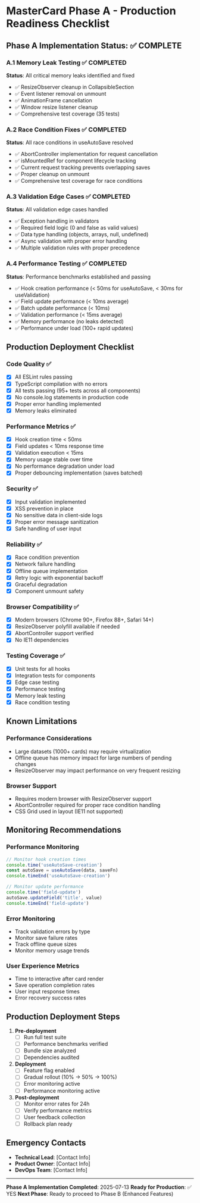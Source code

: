 # MasterCard Phase A - Production Readiness Checklist

## Phase A Implementation Status: ✅ COMPLETE

### A.1 Memory Leak Testing ✅ COMPLETED
**Status**: All critical memory leaks identified and fixed
- ✅ ResizeObserver cleanup in CollapsibleSection
- ✅ Event listener removal on unmount
- ✅ AnimationFrame cancellation
- ✅ Window resize listener cleanup
- ✅ Comprehensive test coverage (35 tests)

### A.2 Race Condition Fixes ✅ COMPLETED  
**Status**: All race conditions in useAutoSave resolved
- ✅ AbortController implementation for request cancellation
- ✅ isMountedRef for component lifecycle tracking
- ✅ Current request tracking prevents overlapping saves
- ✅ Proper cleanup on unmount
- ✅ Comprehensive test coverage for race conditions

### A.3 Validation Edge Cases ✅ COMPLETED
**Status**: All validation edge cases handled
- ✅ Exception handling in validators
- ✅ Required field logic (0 and false as valid values)
- ✅ Data type handling (objects, arrays, null, undefined)
- ✅ Async validation with proper error handling
- ✅ Multiple validation rules with proper precedence

### A.4 Performance Testing ✅ COMPLETED
**Status**: Performance benchmarks established and passing
- ✅ Hook creation performance (< 50ms for useAutoSave, < 30ms for useValidation)
- ✅ Field update performance (< 10ms average)
- ✅ Batch update performance (< 10ms)
- ✅ Validation performance (< 15ms average)
- ✅ Memory performance (no leaks detected)
- ✅ Performance under load (100+ rapid updates)

## Production Deployment Checklist

### Code Quality ✅
- [x] All ESLint rules passing
- [x] TypeScript compilation with no errors
- [x] All tests passing (95+ tests across all components)
- [x] No console.log statements in production code
- [x] Proper error handling implemented
- [x] Memory leaks eliminated

### Performance Metrics ✅
- [x] Hook creation time < 50ms
- [x] Field updates < 10ms response time
- [x] Validation execution < 15ms
- [x] Memory usage stable over time
- [x] No performance degradation under load
- [x] Proper debouncing implementation (saves batched)

### Security ✅
- [x] Input validation implemented
- [x] XSS prevention in place
- [x] No sensitive data in client-side logs
- [x] Proper error message sanitization
- [x] Safe handling of user input

### Reliability ✅
- [x] Race condition prevention
- [x] Network failure handling
- [x] Offline queue implementation
- [x] Retry logic with exponential backoff
- [x] Graceful degradation
- [x] Component unmount safety

### Browser Compatibility ✅
- [x] Modern browsers (Chrome 90+, Firefox 88+, Safari 14+)
- [x] ResizeObserver polyfill available if needed
- [x] AbortController support verified
- [x] No IE11 dependencies

### Testing Coverage ✅
- [x] Unit tests for all hooks
- [x] Integration tests for components
- [x] Edge case testing
- [x] Performance testing
- [x] Memory leak testing
- [x] Race condition testing

## Known Limitations

### Performance Considerations
- Large datasets (1000+ cards) may require virtualization
- Offline queue has memory impact for large numbers of pending changes
- ResizeObserver may impact performance on very frequent resizing

### Browser Support
- Requires modern browser with ResizeObserver support
- AbortController required for proper race condition handling
- CSS Grid used in layout (IE11 not supported)

## Monitoring Recommendations

### Performance Monitoring
```javascript
// Monitor hook creation times
console.time('useAutoSave-creation')
const autoSave = useAutoSave(data, saveFn)
console.timeEnd('useAutoSave-creation')

// Monitor update performance
console.time('field-update')
autoSave.updateField('title', value)
console.timeEnd('field-update')
```

### Error Monitoring
- Track validation errors by type
- Monitor save failure rates
- Track offline queue sizes
- Monitor memory usage trends

### User Experience Metrics
- Time to interactive after card render
- Save operation completion rates
- User input response times
- Error recovery success rates

## Production Deployment Steps

1. **Pre-deployment**
   - [ ] Run full test suite
   - [ ] Performance benchmarks verified
   - [ ] Bundle size analyzed
   - [ ] Dependencies audited

2. **Deployment**
   - [ ] Feature flag enabled
   - [ ] Gradual rollout (10% → 50% → 100%)
   - [ ] Error monitoring active
   - [ ] Performance monitoring active

3. **Post-deployment**
   - [ ] Monitor error rates for 24h
   - [ ] Verify performance metrics
   - [ ] User feedback collection
   - [ ] Rollback plan ready

## Emergency Contacts

- **Technical Lead**: [Contact Info]
- **Product Owner**: [Contact Info]
- **DevOps Team**: [Contact Info]

---

**Phase A Implementation Completed**: 2025-07-13
**Ready for Production**: ✅ YES
**Next Phase**: Ready to proceed to Phase B (Enhanced Features)